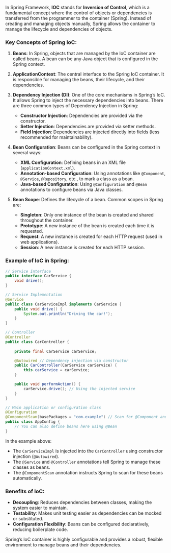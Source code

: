 In Spring Framework, **IOC** stands for **Inversion of Control**, which is a fundamental concept where the control of objects or dependencies is transferred from the programmer to the container (Spring). Instead of creating and managing objects manually, Spring allows the container to manage the lifecycle and dependencies of objects.

### Key Concepts of Spring IoC:

1. **Beans**: In Spring, objects that are managed by the IoC container are called beans. A bean can be any Java object that is configured in the Spring context.
   
2. **ApplicationContext**: The central interface to the Spring IoC container. It is responsible for managing the beans, their lifecycle, and their dependencies.

3. **Dependency Injection (DI)**: One of the core mechanisms in Spring’s IoC. It allows Spring to inject the necessary dependencies into beans. There are three common types of Dependency Injection in Spring:
   - **Constructor Injection**: Dependencies are provided via the constructor.
   - **Setter Injection**: Dependencies are provided via setter methods.
   - **Field Injection**: Dependencies are injected directly into fields (less recommended for maintainability).

4. **Bean Configuration**: Beans can be configured in the Spring context in several ways:
   - **XML Configuration**: Defining beans in an XML file (`applicationContext.xml`).
   - **Annotation-based Configuration**: Using annotations like `@Component`, `@Service`, `@Repository`, etc., to mark a class as a bean.
   - **Java-based Configuration**: Using `@Configuration` and `@Bean` annotations to configure beans via Java classes.

5. **Bean Scope**: Defines the lifecycle of a bean. Common scopes in Spring are:
   - **Singleton**: Only one instance of the bean is created and shared throughout the container.
   - **Prototype**: A new instance of the bean is created each time it is requested.
   - **Request**: A new instance is created for each HTTP request (used in web applications).
   - **Session**: A new instance is created for each HTTP session.

### Example of IoC in Spring:

```java
// Service Interface
public interface CarService {
    void drive();
}

// Service Implementation
@Service
public class CarServiceImpl implements CarService {
    public void drive() {
        System.out.println("Driving the car!");
    }
}

// Controller
@Controller
public class CarController {
    
    private final CarService carService;

    @Autowired // Dependency injection via constructor
    public CarController(CarService carService) {
        this.carService = carService;
    }

    public void performAction() {
        carService.drive(); // Using the injected service
    }
}

// Main application or configuration class
@Configuration
@ComponentScan(basePackages = "com.example") // Scan for @Component and other annotations
public class AppConfig {
    // You can also define beans here using @Bean
}
```

In the example above:
- The `CarServiceImpl` is injected into the `CarController` using constructor injection (`@Autowired`).
- The `@Service` and `@Controller` annotations tell Spring to manage these classes as beans.
- The `@ComponentScan` annotation instructs Spring to scan for these beans automatically.

### Benefits of IoC:
- **Decoupling**: Reduces dependencies between classes, making the system easier to maintain.
- **Testability**: Makes unit testing easier as dependencies can be mocked or substituted.
- **Configuration Flexibility**: Beans can be configured declaratively, reducing boilerplate code.

Spring’s IoC container is highly configurable and provides a robust, flexible environment to manage beans and their dependencies.